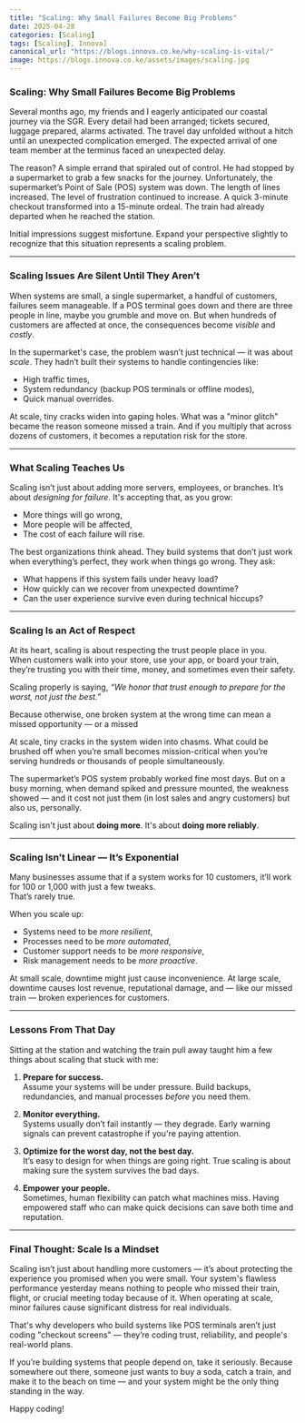 ```yaml
---
title: "Scaling: Why Small Failures Become Big Problems"
date: 2025-04-28
categories: [Scaling]
tags: [Scaling], Innova]
canonical_url: "https://blogs.innova.co.ke/why-scaling-is-vital/"
image: https://blogs.innova.co.ke/assets/images/scaling.jpg
---
```


### **Scaling: Why Small Failures Become Big Problems**

Several months ago, my friends and I eagerly anticipated our coastal journey via the SGR. Every detail had been arranged; tickets secured, luggage prepared, alarms activated. The travel day unfolded without a hitch until an unexpected complication emerged. The expected arrival of one team member at the terminus faced an unexpected delay.

The reason? A simple errand that spiraled out of control.
He had stopped by a supermarket to grab a few snacks for the journey. Unfortunately, the supermarket’s Point of Sale (POS) system was down. The length of lines increased. The level of frustration continued to increase. A quick 3-minute checkout transformed into a 15-minute ordeal. The train had already departed when he reached the station.

Initial impressions suggest misfortune. Expand your perspective slightly to recognize that this situation represents a scaling problem.

---

### **Scaling Issues Are Silent Until They Aren’t**

When systems are small, a single supermarket, a handful of customers, failures seem manageable. If a POS terminal goes down and there are three people in line, maybe you grumble and move on. But when hundreds of customers are affected at once, the consequences become *visible* and *costly*.  

In the supermarket's case, the problem wasn’t just technical — it was about *scale*. They hadn’t built their systems to handle contingencies like:

- High traffic times,
- System redundancy (backup POS terminals or offline modes),
- Quick manual overrides.  

At scale, tiny cracks widen into gaping holes. What was a "minor glitch" became the reason someone missed a train. And if you multiply that across dozens of customers, it becomes a reputation risk for the store.

---

### **What Scaling Teaches Us**

Scaling isn’t just about adding more servers, employees, or branches. It’s about *designing for failure*. It's accepting that, as you grow:

- More things will go wrong,
- More people will be affected,
- The cost of each failure will rise.

The best organizations think ahead. They build systems that don’t just work when everything’s perfect, they work when things go wrong. They ask:

- What happens if this system fails under heavy load?
- How quickly can we recover from unexpected downtime?
- Can the user experience survive even during technical hiccups?

---

### **Scaling Is an Act of Respect**

At its heart, scaling is about respecting the trust people place in you.  
When customers walk into your store, use your app, or board your train, they’re trusting you with their time, money, and sometimes even their safety.  

Scaling properly is saying, *“We honor that trust enough to prepare for the worst, not just the best.”*  

Because otherwise, one broken system at the wrong time can mean a missed opportunity — or a missed

At scale, tiny cracks in the system widen into chasms. What could be brushed off when you’re small becomes mission-critical when you’re serving hundreds or thousands of people simultaneously.  

The supermarket’s POS system probably worked fine most days. But on a busy morning, when demand spiked and pressure mounted, the weakness showed — and it cost not just them (in lost sales and angry customers) but also us, personally.  

Scaling isn't just about **doing more**. It's about **doing more reliably**.

---

### **Scaling Isn’t Linear — It’s Exponential**

Many businesses assume that if a system works for 10 customers, it’ll work for 100 or 1,000 with just a few tweaks.  
That’s rarely true.

When you scale up:

- Systems need to be *more resilient*,
- Processes need to be *more automated*,
- Customer support needs to be *more responsive*,  
- Risk management needs to be *more proactive*.  

At small scale, downtime might just cause inconvenience. At large scale, downtime causes lost revenue, reputational damage, and — like our missed train — broken experiences for customers.

---

### **Lessons From That Day**

Sitting at the station and watching the train pull away taught him a few things about scaling that stuck with me:

1. **Prepare for success.**  
   Assume your systems will be under pressure. Build backups, redundancies, and manual processes *before* you need them.  

2. **Monitor everything.**  
   Systems usually don’t fail instantly — they degrade. Early warning signals can prevent catastrophe if you're paying attention.  

3. **Optimize for the worst day, not the best day.**  
   It’s easy to design for when things are going right. True scaling is about making sure the system survives the bad days.

4. **Empower your people.**  
   Sometimes, human flexibility can patch what machines miss. Having empowered staff who can make quick decisions can save both time and reputation.

---

### **Final Thought: Scale Is a Mindset**

Scaling isn’t just about handling more customers — it’s about protecting the experience you promised when you were small.
Your system's flawless performance yesterday means nothing to people who missed their train, flight, or crucial meeting today because of it.
When operating at scale, minor failures cause significant distress for real individuals.

That's why developers who build systems like POS terminals aren’t just coding "checkout screens" — they’re coding trust, reliability, and people's real-world plans.

If you’re building systems that people depend on, take it seriously.
Because somewhere out there, someone just wants to buy a soda, catch a train, and make it to the beach on time — and your system might be the only thing standing in the way.

Happy coding!
